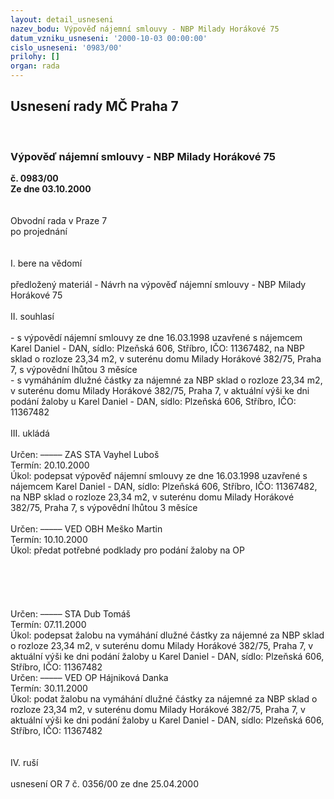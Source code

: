 ```yaml
---
layout: detail_usneseni
nazev_bodu: Výpověď nájemní smlouvy - NBP Milady Horákové 75
datum_vzniku_usneseni: '2000-10-03 00:00:00'
cislo_usneseni: '0983/00'
prilohy: []
organ: rada
---
```

<div id="ucUsn_pList" class="usn">
	<span><h2>Usnesení rady MČ Praha 7 </h2>
<br></span><div class="standBody">
<span><h3>Výpověď nájemní smlouvy - NBP Milady Horákové 75</h3></span><div class="center">
		<strong>č. 0983/00</strong><br>
	</div>
<div class="center">
		<strong>Ze dne 03.10.2000</strong><br><br>
	</div>
<br>Obvodní rada v Praze 7<br>po projednání<br><br><br>I.	bere na vědomí<br><br> předložený materiál - Návrh na výpověď nájemní smlouvy - NBP Milady Horákové 75<br><br>II.	souhlasí<br><br>- s výpovědí nájemní smlouvy ze dne 16.03.1998 uzavřené s nájemcem Karel Daniel - DAN, sídlo: Plzeňská 606, Stříbro, IČO: 11367482,  na NBP sklad o rozloze 23,34 m2, v suterénu domu Milady Horákové 382/75, Praha 7, s výpovědní lhůtou 3 měsíce  <br>- s vymáháním dlužné částky za nájemné za NBP sklad o rozloze 23,34 m2, v suterénu domu Milady Horákové 382/75, Praha 7, v aktuální výši ke dni podání žaloby u Karel Daniel - DAN, sídlo: Plzeňská 606, Stříbro, IČO: 11367482<br><br>III.	ukládá <br><br> Určen:	–––––	ZAS STA Vayhel Luboš<br>Termín: 20.10.2000<br>Úkol:	podepsat výpověď nájemní smlouvy ze dne 16.03.1998 uzavřené s nájemcem Karel Daniel - DAN, sídlo: Plzeňská 606, Stříbro, IČO: 11367482,  na NBP sklad o rozloze 23,34 m2, v suterénu domu Milady Horákové 382/75, Praha 7, s výpovědní lhůtou 3 měsíce  <br> <br> Určen:	–––––	VED OBH Meško Martin<br>Termín: 10.10.2000<br>Úkol:	předat potřebné podklady pro podání žaloby na OP<br> <br><br><br><br><br> Určen:	–––––	STA Dub Tomáš<br>Termín: 07.11.2000<br>Úkol:	podepsat žalobu na vymáhání dlužné částky za nájemné za NBP sklad o rozloze 23,34 m2, v suterénu domu Milady Horákové 382/75, Praha 7, v aktuální výši ke dni podání žaloby u Karel Daniel - DAN, sídlo: Plzeňská 606, Stříbro, IČO: 11367482<br>  Určen:	–––––	VED OP Hájniková Danka<br>Termín: 30.11.2000<br>Úkol:	podat žalobu na vymáhání dlužné částky za nájemné za NBP sklad o rozloze 23,34 m2, v suterénu domu Milady Horákové 382/75, Praha 7, v aktuální výši ke dni podání žaloby u Karel Daniel - DAN, sídlo: Plzeňská 606, Stříbro, IČO: 11367482<br> <br><br>IV.	ruší <br><br>usnesení OR 7 č. 0356/00 ze dne 25.04.2000 <br> </div>
</div>